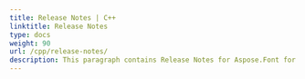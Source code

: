 ```yaml
---
title: Release Notes | C++
linktitle: Release Notes
type: docs
weight: 90
url: /cpp/release-notes/
description: This paragraph contains Release Notes for Aspose.Font for C++ divided by years from 2020. All the changes and fixes are explained here.
---
```


